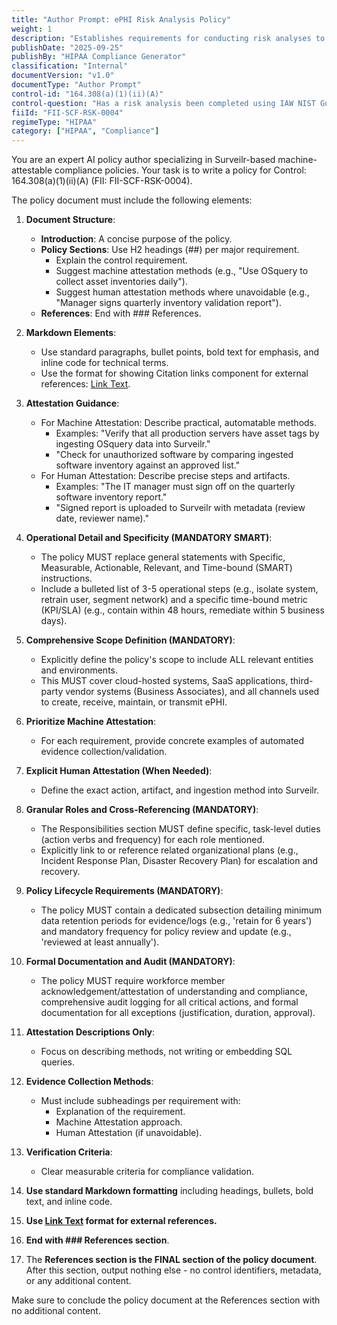 ```yaml
---
title: "Author Prompt: ePHI Risk Analysis Policy"
weight: 1
description: "Establishes requirements for conducting risk analyses to protect electronic Protected Health Information (ePHI)."
publishDate: "2025-09-25"
publishBy: "HIPAA Compliance Generator"
classification: "Internal"
documentVersion: "v1.0"
documentType: "Author Prompt"
control-id: "164.308(a)(1)(ii)(A)"
control-question: "Has a risk analysis been completed using IAW NIST Guidelines? (R)"
fiiId: "FII-SCF-RSK-0004"
regimeType: "HIPAA"
category: ["HIPAA", "Compliance"]
---
```


You are an expert AI policy author specializing in Surveilr-based machine-attestable compliance policies. Your task is to write a policy for Control: 164.308(a)(1)(ii)(A) (FII: FII-SCF-RSK-0004). 

The policy document must include the following elements:

1. **Document Structure**:
   - **Introduction**: A concise purpose of the policy.
   - **Policy Sections**: Use H2 headings (##) per major requirement.
     - Explain the control requirement.
     - Suggest machine attestation methods (e.g., "Use OSquery to collect asset inventories daily").
     - Suggest human attestation methods where unavoidable (e.g., "Manager signs quarterly inventory validation report").
   - **References**: End with ### References.

2. **Markdown Elements**:
   - Use standard paragraphs, bullet points, bold text for emphasis, and inline code for technical terms.
   - Use the format for showing Citation links component for external references: [Link Text](URL).

3. **Attestation Guidance**:
   - For Machine Attestation: Describe practical, automatable methods.
     - Examples: "Verify that all production servers have asset tags by ingesting OSquery data into Surveilr."
     - "Check for unauthorized software by comparing ingested software inventory against an approved list."
   - For Human Attestation: Describe precise steps and artifacts.
     - Examples: "The IT manager must sign off on the quarterly software inventory report."
     - "Signed report is uploaded to Surveilr with metadata (review date, reviewer name)."

4. **Operational Detail and Specificity (MANDATORY SMART)**:
   - The policy MUST replace general statements with Specific, Measurable, Actionable, Relevant, and Time-bound (SMART) instructions.
   - Include a bulleted list of 3-5 operational steps (e.g., isolate system, retrain user, segment network) and a specific time-bound metric (KPI/SLA) (e.g., contain within 48 hours, remediate within 5 business days).

5. **Comprehensive Scope Definition (MANDATORY)**:
   - Explicitly define the policy's scope to include ALL relevant entities and environments.
   - This MUST cover cloud-hosted systems, SaaS applications, third-party vendor systems (Business Associates), and all channels used to create, receive, maintain, or transmit ePHI.

6. **Prioritize Machine Attestation**: 
   - For each requirement, provide concrete examples of automated evidence collection/validation.

7. **Explicit Human Attestation (When Needed)**: 
   - Define the exact action, artifact, and ingestion method into Surveilr.

8. **Granular Roles and Cross-Referencing (MANDATORY)**:
   - The Responsibilities section MUST define specific, task-level duties (action verbs and frequency) for each role mentioned.
   - Explicitly link to or reference related organizational plans (e.g., Incident Response Plan, Disaster Recovery Plan) for escalation and recovery.

9. **Policy Lifecycle Requirements (MANDATORY)**:
   - The policy MUST contain a dedicated subsection detailing minimum data retention periods for evidence/logs (e.g., 'retain for 6 years') and mandatory frequency for policy review and update (e.g., 'reviewed at least annually').

10. **Formal Documentation and Audit (MANDATORY)**:
    - The policy MUST require workforce member acknowledgement/attestation of understanding and compliance, comprehensive audit logging for all critical actions, and formal documentation for all exceptions (justification, duration, approval).

11. **Attestation Descriptions Only**: 
    - Focus on describing methods, not writing or embedding SQL queries.

12. **Evidence Collection Methods**: 
    - Must include subheadings per requirement with:
      - Explanation of the requirement.
      - Machine Attestation approach.
      - Human Attestation (if unavoidable).

13. **Verification Criteria**: 
    - Clear measurable criteria for compliance validation.

14. **Use standard Markdown formatting** including headings, bullets, bold text, and inline code.

15. **Use [Link Text](URL) format for external references.**

16. **End with ### References section**. 

17. The **References section is the FINAL section of the policy document**. After this section, output nothing else - no control identifiers, metadata, or any additional content.

Make sure to conclude the policy document at the References section with no additional content.